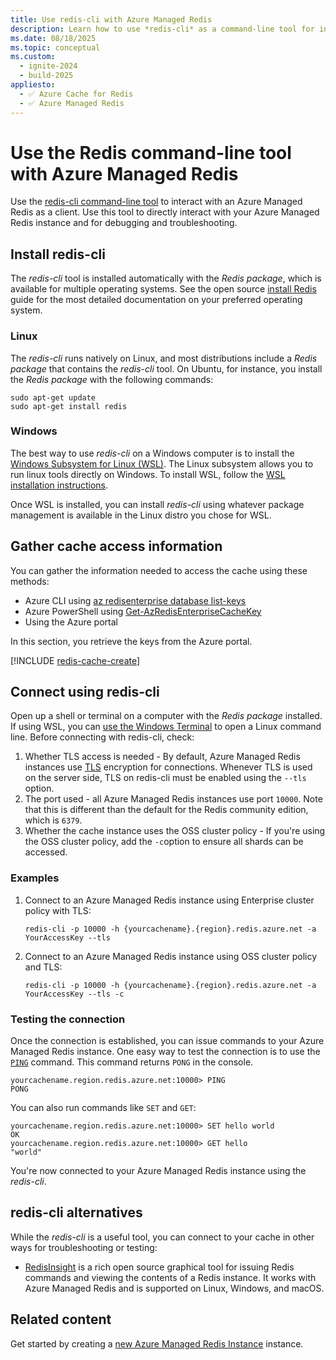 ```yaml
---
title: Use redis-cli with Azure Managed Redis
description: Learn how to use *redis-cli* as a command-line tool for interacting with an Azure Managed Redis as a client
ms.date: 08/18/2025
ms.topic: conceptual
ms.custom:
  - ignite-2024
  - build-2025
appliesto:
  - ✅ Azure Cache for Redis
  - ✅ Azure Managed Redis
---
```

# Use the Redis command-line tool with Azure Managed Redis

Use the [redis-cli command-line tool](https://redis.io/docs/latest/operate/rs/references/cli-utilities/redis-cli/#connect-to-a-database) to interact with an Azure Managed Redis as a client. Use this tool to directly interact with your Azure Managed Redis instance and for debugging and troubleshooting.

## Install redis-cli

The _redis-cli_ tool is installed automatically with the _Redis package_, which is available for multiple operating systems. See the open source [install Redis](https://redis.io/docs/latest/operate/oss_and_stack/install/) guide for the most detailed documentation on your preferred operating system.

### Linux

The _redis-cli_ runs natively on Linux, and most distributions include a _Redis package_ that contains the _redis-cli_ tool. On Ubuntu, for instance, you install the _Redis package_  with the following commands:

```linux
sudo apt-get update
sudo apt-get install redis
```

### Windows

The best way to use _redis-cli_ on a Windows computer is to install the [Windows Subsystem for Linux (WSL)](/windows/wsl/about). The Linux subsystem allows you to run linux tools directly on Windows. To install WSL, follow the [WSL installation instructions](/windows/wsl/install).

Once WSL is installed, you can install _redis-cli_ using whatever package management is available in the Linux distro you chose for WSL.

## Gather cache access information

You can gather the information needed to access the cache using these methods:

- Azure CLI using [az redisenterprise database list-keys](/cli/azure/redisenterprise/database#az-redisenterprise-database-list-keys)
- Azure PowerShell using [Get-AzRedisEnterpriseCacheKey](/powershell/module/az.redisenterprisecache/get-azredisenterprisecachekey)
- Using the Azure portal

In this section, you retrieve the keys from the Azure portal.

[!INCLUDE [redis-cache-create](includes/redis-cache-access-keys.md)]

## Connect using redis-cli

Open up a shell or terminal on a computer with the _Redis package_ installed. If using WSL, you can [use the Windows Terminal](/windows/wsl/install#ways-to-run-multiple-linux-distributions-with-wsl) to open a Linux command line. Before connecting with redis-cli, check:

1. Whether TLS access is needed - By default, Azure Managed Redis instances use [TLS](tls-configuration.md) encryption for connections. Whenever TLS is used on the server side, TLS on redis-cli must be enabled using the `--tls` option.
1. The port used - all Azure Managed Redis instances use port `10000`. Note that this is different than the default for the Redis community edition, which is `6379`. 
1. Whether the cache instance uses the OSS cluster policy - If you're using the OSS cluster policy, add the `-c`option to ensure all shards can be accessed.

### Examples

1. Connect to an Azure Managed Redis instance using Enterprise cluster policy with TLS:

    ```console
    redis-cli -p 10000 -h {yourcachename}.{region}.redis.azure.net -a YourAccessKey --tls
    ```

1. Connect to an Azure Managed Redis instance using  OSS cluster policy and TLS:

    ```console
    redis-cli -p 10000 -h {yourcachename}.{region}.redis.azure.net -a YourAccessKey --tls -c
    ```

### Testing the connection

Once the connection is established, you can issue commands to your Azure Managed Redis instance. One easy way to test the connection is to use the [`PING`](https://redis.io/commands/ping/) command. This command returns `PONG` in the console.

```output
yourcachename.region.redis.azure.net:10000> PING
PONG
```

You can also run commands like `SET` and `GET`:

```output
yourcachename.region.redis.azure.net:10000> SET hello world
OK
yourcachename.region.redis.azure.net:10000> GET hello
"world"
```

You're now connected to your Azure Managed Redis instance using the _redis-cli_.

## redis-cli alternatives

While the _redis-cli_ is a useful tool, you can connect to your cache in other ways for troubleshooting or testing:

- [RedisInsight](https://redis.com/redis-enterprise/redis-insight/) is a rich open source graphical tool for issuing Redis commands and viewing the contents of a Redis instance. It works with Azure Managed Redis and is supported on Linux, Windows, and macOS.

## Related content

Get started by creating a [new Azure Managed Redis Instance](quickstart-create-managed-redis.md) instance.

